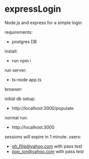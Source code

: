 # expressLogin
Node.js and express for a simple login

requirements:

- postgres DB

install:

- run npm i

run server:

- ts-node app.ts



browser:

initial db setup:
- http://localhost:3000/populate

normal run:

- http://localhost:3000

sessions will expire in 1 minute.
users:
- gh_filip@yahoo.com with pass test
- pop_ion@yahoo.com with pass test
